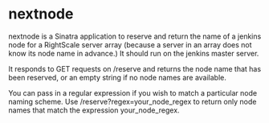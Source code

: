 nextnode
========

nextnode is a Sinatra application to reserve and return the name of a jenkins node
for a RightScale server array (because a server in an array does not know its node name
in advance.) It should run on the jenkins master server.

It responds to GET requests on /reserve and returns the node name that has been reserved,
or an empty string if no node names are available.

You can pass in a regular expression if you wish to match a particular node naming
scheme. Use /reserve?regex=your_node_regex to return only node names that match the
expression your_node_regex.

